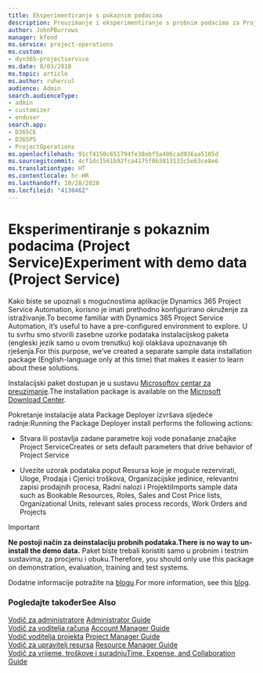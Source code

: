 ```yaml
---
title: Eksperimentiranje s pokaznim podacima
description: Preuzimanje i eksperimentiranje s probnim podacima za Project Service Automation.
author: JohnPBurrows
manager: kfend
ms.service: project-operations
ms.custom:
- dyn365-projectservice
ms.date: 8/03/2018
ms.topic: article
ms.author: ruhercul
audience: Admin
search.audienceType:
- admin
- customizer
- enduser
search.app:
- D365CE
- D365PS
- ProjectOperations
ms.openlocfilehash: 91cf4150c651794fe38ebf5a406cad936aa5105d
ms.sourcegitcommit: 4cf1dc1561b92fca4175f0b3813133c5e63ce8e6
ms.translationtype: HT
ms.contentlocale: hr-HR
ms.lasthandoff: 10/28/2020
ms.locfileid: "4130462"
---
```

# <a name="experiment-with-demo-data-project-service"></a><span data-ttu-id="6e226-103">Eksperimentiranje s pokaznim podacima (Project Service)</span><span class="sxs-lookup"><span data-stu-id="6e226-103">Experiment with demo data (Project Service)</span></span>

<span data-ttu-id="6e226-104">Kako biste se upoznali s mogućnostima aplikacije Dynamics 365 Project Service Automation, korisno je imati prethodno konfigurirano okruženje za istraživanje.</span><span class="sxs-lookup"><span data-stu-id="6e226-104">To become familiar with Dynamics 365 Project Service Automation, it’s useful to have a pre-configured environment to explore.</span></span> <span data-ttu-id="6e226-105">U tu svrhu smo stvorili zasebne uzorke podataka instalacijskog paketa (engleski jezik samo u ovom trenutku) koji olakšava upoznavanje tih rješenja.</span><span class="sxs-lookup"><span data-stu-id="6e226-105">For this purpose, we’ve created a separate sample data installation package (English-language only at this time) that makes it easier to learn about these solutions.</span></span> 

<span data-ttu-id="6e226-106">Instalacijski paket dostupan je u sustavu [Microsoftov centar za preuzimanje](https://go.microsoft.com/fwlink/?linkid=859966).</span><span class="sxs-lookup"><span data-stu-id="6e226-106">The installation package is available on the [Microsoft Download Center](https://go.microsoft.com/fwlink/?linkid=859966).</span></span>  

<span data-ttu-id="6e226-107">Pokretanje instalacije alata Package Deployer izvršava sljedeće radnje:</span><span class="sxs-lookup"><span data-stu-id="6e226-107">Running the Package Deployer install performs the following actions:</span></span> 
  
-   <span data-ttu-id="6e226-108">Stvara ili postavlja zadane parametre koji vode ponašanje značajke Project Service</span><span class="sxs-lookup"><span data-stu-id="6e226-108">Creates or sets default parameters that drive behavior of Project Service</span></span>  
  
-   <span data-ttu-id="6e226-109">Uvezite uzorak podataka poput Resursa koje je moguće rezervirati, Uloge, Prodaja i Cjenici troškova, Organizacijske jedinice, relevantni zapisi prodajnih procesa, Radni nalozi i Projekti</span><span class="sxs-lookup"><span data-stu-id="6e226-109">Imports sample data such as Bookable Resources, Roles, Sales and Cost Price lists, Organizational Units, relevant sales process records, Work Orders and Projects</span></span>    
  
> [!IMPORTANT]
> <span data-ttu-id="6e226-110">**Ne postoji način za deinstalaciju probnih podataka.**</span><span class="sxs-lookup"><span data-stu-id="6e226-110">**There is no way to un-install the demo data.**</span></span> <span data-ttu-id="6e226-111">Paket biste trebali koristiti samo u probnim i testnim sustavima, za procjenu i obuku.</span><span class="sxs-lookup"><span data-stu-id="6e226-111">Therefore, you should only use this package on demonstration, evaluation, training and test systems.</span></span>

<span data-ttu-id="6e226-112">Dodatne informacije potražite na [blogu](https://blogs.msdn.microsoft.com/crm/2017/10/24/microsoft-dynamics-365-for-field-service-and-project-service-automation-sample-data).</span><span class="sxs-lookup"><span data-stu-id="6e226-112">For more information, see this [blog](https://blogs.msdn.microsoft.com/crm/2017/10/24/microsoft-dynamics-365-for-field-service-and-project-service-automation-sample-data).</span></span>





  
### <a name="see-also"></a><span data-ttu-id="6e226-113">Pogledajte također</span><span class="sxs-lookup"><span data-stu-id="6e226-113">See Also</span></span>  
 <span data-ttu-id="6e226-114">[Vodič za administratore](../psa/admin-guide.md) </span><span class="sxs-lookup"><span data-stu-id="6e226-114">[Administrator Guide](../psa/admin-guide.md) </span></span>  
 <span data-ttu-id="6e226-115">[Vodič za voditelja računa](../psa/account-manager-guide.md) </span><span class="sxs-lookup"><span data-stu-id="6e226-115">[Account Manager Guide](../psa/account-manager-guide.md) </span></span>  
 <span data-ttu-id="6e226-116">[Vodič voditelja projekta](../psa/project-manager-guide.md) </span><span class="sxs-lookup"><span data-stu-id="6e226-116">[Project Manager Guide](../psa/project-manager-guide.md) </span></span>  
 <span data-ttu-id="6e226-117">[Vodič za upravitelj resursa](../psa/resource-manager-guide.md) </span><span class="sxs-lookup"><span data-stu-id="6e226-117">[Resource Manager Guide](../psa/resource-manager-guide.md) </span></span>  
 [<span data-ttu-id="6e226-118">Vodič za vrijeme, troškove i suradnju</span><span class="sxs-lookup"><span data-stu-id="6e226-118">Time, Expense, and Collaboration Guide</span></span>](../psa/time-expense-collaboration-guide.md)
